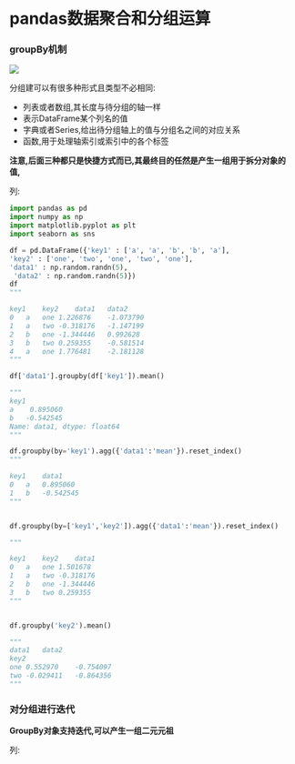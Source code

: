 # pandas数据聚合和分组运算

### groupBy机制

![](C:\Users\Administrator\Desktop\1804数据分析第三个月\img\分组聚合.png)

分组建可以有很多种形式且类型不必相同:

* 列表或者数组,其长度与待分组的轴一样
* 表示DataFrame某个列名的值
* 字典或者Series,给出待分组轴上的值与分组名之间的对应关系
* 函数,用于处理轴索引或索引中的各个标签

**注意,后面三种都只是快捷方式而已,其最终目的任然是产生一组用于拆分对象的值,**

列:

~~~py
import pandas as pd
import numpy as np
import matplotlib.pyplot as plt
import seaborn as sns

df = pd.DataFrame({'key1' : ['a', 'a', 'b', 'b', 'a'],
'key2' : ['one', 'two', 'one', 'two', 'one'],
'data1' : np.random.randn(5),
 'data2' : np.random.randn(5)})
df
"""

key1	key2	data1	data2
0	a	one	1.226876	-1.073790
1	a	two	-0.318176	-1.147199
2	b	one	-1.344446	0.992628
3	b	two	0.259355	-0.581514
4	a	one	1.776481	-2.181128
"""

df['data1'].groupby(df['key1']).mean()

"""
key1
a    0.895060
b   -0.542545
Name: data1, dtype: float64
"""

df.groupby(by='key1').agg({'data1':'mean'}).reset_index()
"""

key1	data1
0	a	0.895060
1	b	-0.542545
"""


df.groupby(by=['key1','key2']).agg({'data1':'mean'}).reset_index()

"""

key1	key2	data1
0	a	one	1.501678
1	a	two	-0.318176
2	b	one	-1.344446
3	b	two	0.259355
"""


df.groupby('key2').mean()

"""
data1	data2
key2		
one	0.552970	-0.754097
two	-0.029411	-0.864356
"""
~~~



### 对分组进行迭代

**GroupBy对象支持迭代,可以产生一组二元元祖**

列:
